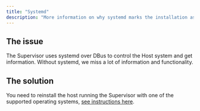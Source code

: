 ```yaml
---
title: "Systemd"
description: "More information on why systemd marks the installation as unsupported."
---
```


## The issue

The Supervisor uses systemd over DBus to control the Host system and get information.
Without systemd, we miss a lot of information and functionality.

## The solution

You need to reinstall the host running the Supervisor with one of the supported
operating systems, [see instructions here](/more-info/unsupported/os).
